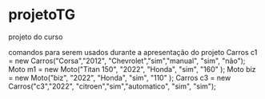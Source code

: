 # projetoTG
projeto do curso

comandos para serem usados durante a apresentação do projeto
        Carros c1 = new Carros("Corsa","2012", "Chevrolet","sim","manual", "sim", "não");
        Moto m1 = new Moto("Titan 150", "2022", "Honda",  "sim", "160" );
        Moto biz = new Moto("biz", "2022", "Honda",  "sim", "110" );
        Carros c3 = new Carros("c3","2022", "citroen","sim","automatico", "sim", "sim");

